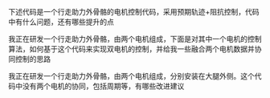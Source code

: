 
下述代码是一个行走助力外骨骼的电机控制代码，采用预期轨迹+阻抗控制，代码中有什么问题，还有哪些提升的点

我正在研发一个行走助力外骨骼，由两个电机组成，下面是对其中一个电机的控制算法，如何基于这个代码来实现双电机的控制，并给我一些融合两个电机数据并协同控制的思路


我正在研发一个行走助力外骨骼，由两个电机组成，分别安装在大腿外侧。这个代码中没有两个电机的协同，包括周期等，有哪些改进建议


